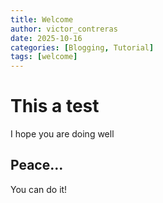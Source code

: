 ```yaml
---
title: Welcome
author: victor_contreras
date: 2025-10-16
categories: [Blogging, Tutorial]
tags: [welcome]
---
```


# This a test

I hope you are doing well

## Peace...

You can do it!
